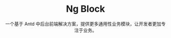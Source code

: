 <p align="center">
 
</p>

<h1 align="center">
Ng Block
</h1>

<div align="center">

  一个基于 Antd 中后台前端解决方案，提供更多通用性业务模块，让开发者更加专注于业务。

</div>
